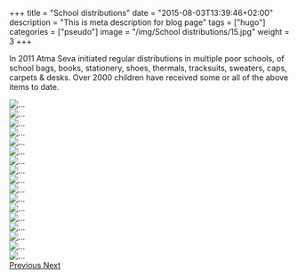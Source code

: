 +++
title = "School distributions"
date = "2015-08-03T13:39:46+02:00"
description = "This is meta description for blog page"
tags = ["hugo"]
categories = ["pseudo"]
image = "/img/School distributions/15.jpg"
weight = 3
+++

In 2011 Atma Seva initiated regular distributions in multiple poor schools, of school bags, books, stationery, shoes, thermals, tracksuits, sweaters, caps, carpets & desks. Over 2000 children have received some or all of the above items to date. 


<div id="carouselExampleControls" class="carousel slide" data-ride="carousel" >
            <div class="carousel-inner">
              <div class="carousel-item active">
                <img src="/img/School distributions/1.jpg" class="d-block center-image" alt="...">
              </div> 
              <div class="carousel-item"> 
                <img src="/img/School distributions/2.jpg" class="d-block center-image" alt="...">
              </div> 
              <div class="carousel-item"> 
                <img src="/img/School distributions/3.jpg" class="d-block center-image" alt="...">
              </div> 
              <div class="carousel-item"> 
                <img src="/img/School distributions/4.jpg" class="d-block center-image" alt="...">
              </div> 
              <div class="carousel-item"> 
                <img src="/img/School distributions/5.jpg" class="d-block center-image" alt="...">
              </div> 
              <div class="carousel-item"> 
                <img src="/img/School distributions/6.jpg" class="d-block center-image" alt="...">
              </div> 
              <div class="carousel-item"> 
                <img src="/img/School distributions/7.jpg" class="d-block center-image" alt="...">
              </div> 
              <div class="carousel-item"> 
                <img src="/img/School distributions/8.jpg" class="d-block center-image" alt="...">
              </div> 
              <div class="carousel-item"> 
                <img src="/img/School distributions/9.jpg" class="d-block center-image" alt="...">
              </div> 
              <div class="carousel-item"> 
                <img src="/img/School distributions/10.jpg" class="d-block center-image" alt="...">
              </div> 
              <div class="carousel-item"> 
                <img src="/img/School distributions/11.jpg" class="d-block center-image" alt="...">
              </div> 
              <div class="carousel-item"> 
                <img src="/img/School distributions/12.jpg" class="d-block center-image" alt="...">
              </div> 
              <div class="carousel-item"> 
                <img src="/img/School distributions/13.jpg" class="d-block center-image" alt="...">
              </div> 
              <div class="carousel-item"> 
                <img src="/img/School distributions/14.jpg" class="d-block center-image" alt="...">
              </div> 
              <div class="carousel-item"> 
                <img src="/img/School distributions/15.jpg" class="d-block center-image" alt="...">
              </div> 
              <div class="carousel-item"> 
                <img src="/img/School distributions/16.jpg" class="d-block center-image" alt="...">
              </div> 
              <div class="carousel-item"> 
                <img src="/img/School distributions/17.jpg" class="d-block center-image" alt="...">
              </div>
            </div><!--end-->
            <a class="carousel-control-prev" href="#carouselExampleControls" role="button" data-slide="prev">
              <span class="carousel-control-prev-icon" aria-hidden="true"></span>
              <span class="sr-only">Previous</span>
            </a>
            <a class="carousel-control-next" href="#carouselExampleControls" role="button" data-slide="next">
              <span class="carousel-control-next-icon" aria-hidden="true"></span>
              <span class="sr-only">Next</span>
            </a>
          </div>
